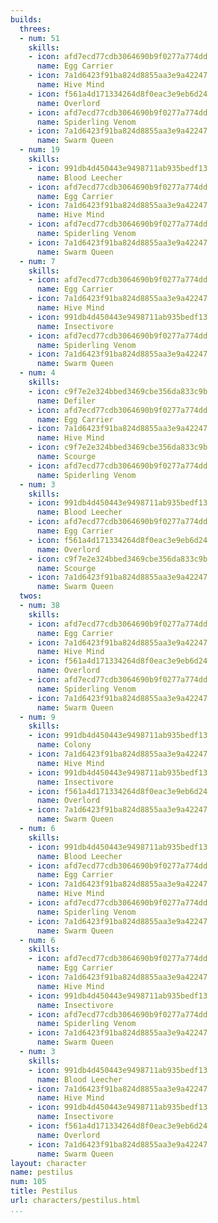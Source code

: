```yaml
---
builds:
  threes:
  - num: 51
    skills:
    - icon: afd7ecd77cdb3064690b9f0277a774dd
      name: Egg Carrier
    - icon: 7a1d6423f91ba824d8855aa3e9a42247
      name: Hive Mind
    - icon: f561a4d171334264d8f0eac3e9eb6d24
      name: Overlord
    - icon: afd7ecd77cdb3064690b9f0277a774dd
      name: Spiderling Venom
    - icon: 7a1d6423f91ba824d8855aa3e9a42247
      name: Swarm Queen
  - num: 19
    skills:
    - icon: 991db4d450443e9498711ab935bedf13
      name: Blood Leecher
    - icon: afd7ecd77cdb3064690b9f0277a774dd
      name: Egg Carrier
    - icon: 7a1d6423f91ba824d8855aa3e9a42247
      name: Hive Mind
    - icon: afd7ecd77cdb3064690b9f0277a774dd
      name: Spiderling Venom
    - icon: 7a1d6423f91ba824d8855aa3e9a42247
      name: Swarm Queen
  - num: 7
    skills:
    - icon: afd7ecd77cdb3064690b9f0277a774dd
      name: Egg Carrier
    - icon: 7a1d6423f91ba824d8855aa3e9a42247
      name: Hive Mind
    - icon: 991db4d450443e9498711ab935bedf13
      name: Insectivore
    - icon: afd7ecd77cdb3064690b9f0277a774dd
      name: Spiderling Venom
    - icon: 7a1d6423f91ba824d8855aa3e9a42247
      name: Swarm Queen
  - num: 4
    skills:
    - icon: c9f7e2e324bbed3469cbe356da833c9b
      name: Defiler
    - icon: afd7ecd77cdb3064690b9f0277a774dd
      name: Egg Carrier
    - icon: 7a1d6423f91ba824d8855aa3e9a42247
      name: Hive Mind
    - icon: c9f7e2e324bbed3469cbe356da833c9b
      name: Scourge
    - icon: afd7ecd77cdb3064690b9f0277a774dd
      name: Spiderling Venom
  - num: 3
    skills:
    - icon: 991db4d450443e9498711ab935bedf13
      name: Blood Leecher
    - icon: afd7ecd77cdb3064690b9f0277a774dd
      name: Egg Carrier
    - icon: f561a4d171334264d8f0eac3e9eb6d24
      name: Overlord
    - icon: c9f7e2e324bbed3469cbe356da833c9b
      name: Scourge
    - icon: 7a1d6423f91ba824d8855aa3e9a42247
      name: Swarm Queen
  twos:
  - num: 38
    skills:
    - icon: afd7ecd77cdb3064690b9f0277a774dd
      name: Egg Carrier
    - icon: 7a1d6423f91ba824d8855aa3e9a42247
      name: Hive Mind
    - icon: f561a4d171334264d8f0eac3e9eb6d24
      name: Overlord
    - icon: afd7ecd77cdb3064690b9f0277a774dd
      name: Spiderling Venom
    - icon: 7a1d6423f91ba824d8855aa3e9a42247
      name: Swarm Queen
  - num: 9
    skills:
    - icon: 991db4d450443e9498711ab935bedf13
      name: Colony
    - icon: 7a1d6423f91ba824d8855aa3e9a42247
      name: Hive Mind
    - icon: 991db4d450443e9498711ab935bedf13
      name: Insectivore
    - icon: f561a4d171334264d8f0eac3e9eb6d24
      name: Overlord
    - icon: 7a1d6423f91ba824d8855aa3e9a42247
      name: Swarm Queen
  - num: 6
    skills:
    - icon: 991db4d450443e9498711ab935bedf13
      name: Blood Leecher
    - icon: afd7ecd77cdb3064690b9f0277a774dd
      name: Egg Carrier
    - icon: 7a1d6423f91ba824d8855aa3e9a42247
      name: Hive Mind
    - icon: afd7ecd77cdb3064690b9f0277a774dd
      name: Spiderling Venom
    - icon: 7a1d6423f91ba824d8855aa3e9a42247
      name: Swarm Queen
  - num: 6
    skills:
    - icon: afd7ecd77cdb3064690b9f0277a774dd
      name: Egg Carrier
    - icon: 7a1d6423f91ba824d8855aa3e9a42247
      name: Hive Mind
    - icon: 991db4d450443e9498711ab935bedf13
      name: Insectivore
    - icon: afd7ecd77cdb3064690b9f0277a774dd
      name: Spiderling Venom
    - icon: 7a1d6423f91ba824d8855aa3e9a42247
      name: Swarm Queen
  - num: 3
    skills:
    - icon: 991db4d450443e9498711ab935bedf13
      name: Blood Leecher
    - icon: 7a1d6423f91ba824d8855aa3e9a42247
      name: Hive Mind
    - icon: 991db4d450443e9498711ab935bedf13
      name: Insectivore
    - icon: f561a4d171334264d8f0eac3e9eb6d24
      name: Overlord
    - icon: 7a1d6423f91ba824d8855aa3e9a42247
      name: Swarm Queen
layout: character
name: pestilus
num: 105
title: Pestilus
url: characters/pestilus.html
...
```


